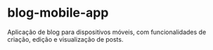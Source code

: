 # blog-mobile-app
Aplicação de blog para dispositivos móveis, com funcionalidades de criação, edição e visualização de posts.
